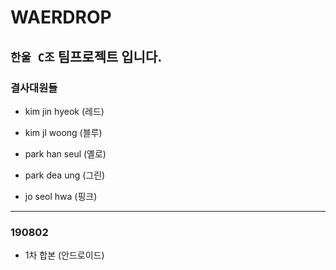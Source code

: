 # WAERDROP

## `한울 C조` 팀프로젝트 입니다.  

### 결사대원들

 + kim jin hyeok (레드)

 + kim jl woong  (블루)

 + park han seul (옐로)

 + park dea ung (그린)
 
 + jo seol hwa (핑크)

---
### 190802  
+ 1차 합본 (안드로이드)
